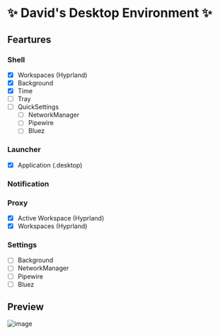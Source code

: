 # ✨ David's Desktop Environment ✨ 

## Feartures

### Shell
- [x] Workspaces (Hyprland)
- [x] Background
- [x] Time
- [ ] Tray
- [ ] QuickSettings
  - [ ] NetworkManager
  - [ ] Pipewire
  - [ ] Bluez

### Launcher
- [x] Application (.desktop)

### Notification

### Proxy
- [x] Active Workspace (Hyprland)
- [x] Workspaces (Hyprland)

### Settings
- [ ] Background
- [ ] NetworkManager
- [ ] Pipewire
- [ ] Bluez

## Preview
![image](https://github.com/user-attachments/assets/6ab5a5d3-2a0c-4a70-a5ef-46845f7324d6)
